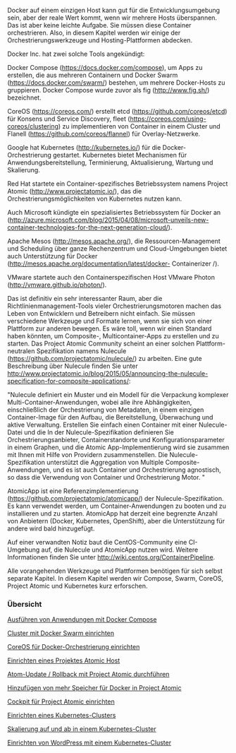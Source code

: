 Docker auf einem einzigen Host kann gut für die Entwicklungsumgebung sein, aber der reale Wert kommt, wenn wir mehrere Hosts überspannen. Das ist aber keine leichte Aufgabe. Sie müssen diese Container orchestrieren. Also, in diesem Kapitel werden wir einige der Orchestrierungswerkzeuge und Hosting-Plattformen abdecken.

Docker Inc. hat zwei solche Tools angekündigt:

Docker Compose (https://docs.docker.com/compose), um Apps zu erstellen, die aus mehreren Containern und Docker Swarm (https://docs.docker.com/swarm/) bestehen, um mehrere Docker-Hosts zu gruppieren. Docker Compose wurde zuvor als fig (http://www.fig.sh/) bezeichnet.

CoreOS (https://coreos.com/) erstellt etcd (https://github.com/coreos/etcd) für Konsens und Service Discovery, fleet (https://coreos.com/using-coreos/clustering) zu implementieren von Container in einem Cluster und Flanell (https://github.com/coreos/flannel) für Overlay-Netzwerke.

Google hat Kubernetes (http://kubernetes.io/) für die Docker-Orchestrierung gestartet. 
Kubernetes bietet Mechanismen für Anwendungsbereitstellung, Terminierung, Aktualisierung, Wartung und Skalierung.

Red Hat startete ein Container-spezifisches Betriebssystem namens Project Atomic (http://www.projectatomic.io/), das die Orchestrierungsmöglichkeiten von Kubernetes nutzen kann.

Auch Microsoft kündigte ein spezialisiertes Betriebssystem für Docker an (http://azure.microsoft.com/blog/2015/04/08/microsoft-unveils-new-container-technologies-for-the-next-generation-cloud/).

Apache Mesos (http://mesos.apache.org/), die Ressourcen-Management und Scheduling über ganze Rechenzentrum und Cloud-Umgebungen bietet auch Unterstützung für Docker (http://mesos.apache.org/documentation/latest/docker- Containerizer /).

VMware startete auch den Containerspezifischen Host VMware Photon (http://vmware.github.io/photon/).

Das ist definitiv ein sehr interessanter Raum, aber die Richtlinienmanagement-Tools vieler Orchestrierungsmotoren machen das Leben von Entwicklern und Betreibern nicht einfach. Sie müssen verschiedene Werkzeuge und Formate lernen, wenn sie sich von einer Plattform zur anderen bewegen. Es wäre toll, wenn wir einen Standard haben könnten, um Composite-, Multicontainer-Apps zu erstellen und zu starten. Das Project Atomic Community scheint an einer solchen Plattform-neutralen Spezifikation namens Nulecule (https://github.com/projectatomic/nulecule/) zu arbeiten. Eine gute Beschreibung über Nulecule finden Sie unter http://www.projectatomic.io/blog/2015/05/announcing-the-nulecule-specification-for-composite-applications/:


"Nulecule definiert ein Muster und ein Modell für die Verpackung komplexer Multi-Container-Anwendungen, wobei alle ihre Abhängigkeiten, einschließlich der Orchestrierung von Metadaten, in einem einzigen Container-Image für den Aufbau, die Bereitstellung, Überwachung und aktive Verwaltung. Erstellen Sie einfach einen Container mit einer Nulecule-Datei und die In der Nulecule-Spezifikation definieren Sie Orchestrierungsanbieter, Containerstandorte und Konfigurationsparameter in einem Graphen, und die Atomic App-Implementierung wird sie zusammen mit Ihnen mit Hilfe von Providern zusammenstellen. Die Nulecule-Spezifikation unterstützt die Aggregation von Multiple Composite-Anwendungen, und es ist auch Container und Orchestrierung agnostisch, so dass die Verwendung von Container und Orchestrierung Motor. "

AtomicApp ist eine Referenzimplementierung (https://github.com/projectatomic/atomicapp/) der Nulecule-Spezifikation. Es kann verwendet werden, um Container-Anwendungen zu booten und zu installieren und zu starten. AtomicApp hat derzeit eine begrenzte Anzahl von Anbietern (Docker, Kubernetes, OpenShift), aber die Unterstützung für andere wird bald hinzugefügt.

Auf einer verwandten Notiz baut die CentOS-Community eine CI-Umgebung auf, die Nulecule und AtomicApp nutzen wird. Weitere Informationen finden Sie unter http://wiki.centos.org/ContainerPipeline.

Alle vorangehenden Werkzeuge und Plattformen benötigen für sich selbst separate Kapitel. In diesem Kapitel werden wir Compose, Swarm, CoreOS, Project Atomic und Kubernetes kurz erforschen.

### Übersicht

[Ausführen von Anwendungen mit Docker Compose](../docker-orchestration-compose)

[Cluster mit Docker Swarm einrichten](../docker-orchestration-swarm)

[CoreOS für Docker-Orchestrierung einrichten](../docker-orchestration-coreos)

[Einrichten eines Projektes Atomic Host](../docker-orchestration-atomic-host)

[Atom-Update / Rollback mit Project Atomic durchführen](../docker-orchestration-atomic-update-rollback)

[Hinzufügen von mehr Speicher für Docker in Project Atomic](../docker-orchestration-atomic-speicher)

[Cockpit für Project Atomic einrichten](../docker-orchestration-atomic-cockpit)

[Einrichten eines Kubernetes-Clusters](../docker-orchestration-kubernates-cluster)

[Skalierung auf und ab in einem Kubernetes-Cluster](../docker-orchestration-kubernetes-skalierung)

[Einrichten von WordPress mit einem Kubernetes-Cluster](../docker-orchestration-kubernetes-wordpress-)